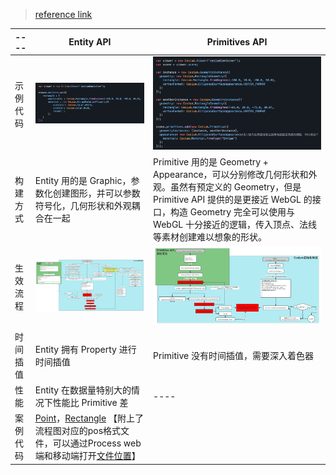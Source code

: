 >[reference link ](https://www.cnblogs.com/onsummer/p/14059204.html)

|  ----  |  Entity API   | Primitives API  |
|  ----  |  ----  | ----  |
|  示例代码  | ![EntityAPI](./entityApi.png)  | ![PrimitivesAPI](./primitiveApi.png) |
|  构建方式  | Entity 用的是 Graphic，参数化创建图形，并可以参数符号化，几何形状和外观耦合在一起  | Primitive 用的是 Geometry + Appearance，可以分别修改几何形状和外观。虽然有预定义的 Geometry，但是 Primitive API 提供的是更接近 WebGL 的接口，构造 Geometry 完全可以使用与 WebGL 十分接近的逻辑，传入顶点、法线等素材创建难以想象的形状。 |
|  生效流程  |  ![Entity_process](./Entity_process.svg)  | ![PrimitiveAPI_process](./primitive_process.svg)  |
|  时间插值  | Entity 拥有 Property 进行时间插值  | Primitive 没有时间插值，需要深入着色器 |
|  性能  |  Entity 在数据量特别大的情况下性能比 Primitive 差  | ----  |
|  案例代码  |  [Point](./Primitive_vs_Entity_demo/Point.md)，[Rectangle](./Primitive_vs_Entity_demo/Rectange.md) 【附上了流程图对应的pos格式文件，可以通过Process web端和移动端打开[文件位置](./ProcesssOn)】|



